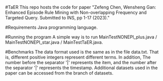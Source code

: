 #TaER
This repo hosts the code for paper "Zefeng Chen, Wensheng Gan: Enhanced Episode Rule Mining with Non-overlapping Frequency and Targeted Query. Submitted to INS, pp 1-17 (2023)."

#Requirements
Java programming language.

#Running the program
A simple way is to run MainTestNONEPI_plus.java / MainTestNONEPI_star.java / MainTestTaER.java.

#Benchmarks
The data format used is the same as in the file data.txt. That is, different positive integers represent different terms. 
In addition, The number before the separator '|' represents the item, and the number after the separator '|' represents the timestamp.
Additional datasets used in the paper can be accessed from the branch of datasets.
